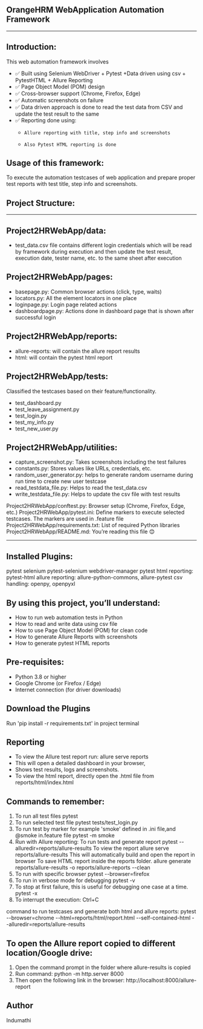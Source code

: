 OrangeHRM WebApplication Automation Framework
----
-------------------------
Introduction:
---
This web automation framework involves

- ✅ Built using Selenium WebDriver + Pytest +Data driven using csv + PytestHTML + Allure Reporting
- ✅ Page Object Model (POM) design
- ✅ Cross-browser support (Chrome, Firefox, Edge)
- ✅ Automatic screenshots on failure
- ✅ Data driven approach is done to read the test data from CSV and update the test result to the same
- ✅ Reporting done using:
  -     Allure reporting with title, step info and screenshots
  -     Also Pytest HTML reporting is done

Usage of this framework:
---------
To execute the automation testcases of web application and prepare proper test reports with test title, step info and screenshots.

Project Structure:
-----------------
------------------------------
Project2HRWebApp/data:
----
-  test_data.csv file contains different login credentials which will be read by framework during execution
        and then update the test result, execution date, tester name, etc. to the same sheet after execution

Project2HRWebApp/pages:
-----

- basepage.py: Common browser actions (click, type, waits)
- locators.py: All the element locators in one place
- loginpage.py: Login page related actions
- dashboardpage.py: Actions done in dashboard page that is shown after successful login

Project2HRWebApp/reports:
-------------
- allure-reports: will contain the allure report results
- html: will contain the pytest html report

Project2HRWebApp/tests:
-------
Classified the testcases based on their feature/functionality.
- test_dashboard.py
- test_leave_assignment.py
- test_login.py
- test_my_info.py
- test_new_user.py


Project2HRWebApp/utilities:
---------------
- capture_screenshot.py: Takes screenshots including the test failures
- constants.py: Stores values like URLs, credentials, etc.
- random_user_generator.py: helps to generate random username during run time to create new user testcase
- read_testdata_file.py: Helps to read the test_data.csv
- write_testdata_file.py: Helps to update the csv file with test results


Project2HRWebApp/conftest.py: Browser setup (Chrome, Firefox, Edge, etc.)
Project2HRWebApp/pytest.ini: Define markers to execute selected testcases. The markers are used in .feature file
Project2HRWebApp/requirements.txt: List of required Python libraries
Project2HRWebApp/README.md: You’re reading this file 😊

---------------------------------

Installed Plugins:
----------------
pytest
selenium
pytest-selenium
webdriver-manager
pytest html reporting: pytest-html
allure reporting: allure-python-commons, allure-pytest
csv handling: openpy, openpyxl





By using this project, you’ll understand:
----

- How to run web automation tests in Python
- How to read and write data using csv file
- How to use Page Object Model (POM) for clean code
- How to generate Allure Reports with screenshots
- How to generate pytest HTML reports

Pre-requisites:
----

- Python 3.8 or higher
- Google Chrome (or Firefox / Edge)
- Internet connection (for driver downloads)

Download the Plugins
-----
Run 'pip install -r requirements.txt' in project terminal

Reporting
----------

- To view the Allure test report run: allure serve reports
- This will open a detailed dashboard in your browser,
- Shows test results, logs and screenshots.
- To view the html report, directly open the .html file from reports/html/index.html

Commands to remember:
-------

1. To run all test files
   pytest   
2. To run selected test file
   pytest tests/test_login.py
3. To run test by marker for example 'smoke' defined in .ini file,and @smoke in.feature file
   pytest -m smoke
4. Run with Allure reporting: To run tests and generate report
   pytest --alluredir=reports/allure-results
   To view the report
   allure serve reports/allure-results
   This will automatically build and open the report in browser
   To save HTML report inside the reports folder.
   allure generate reports/allure-results -o reports/allure-reports --clean
5. To run with specific browser
   pytest --browser=firefox 
6. To run in verbose mode for debugging
   pytest -v  
7. To stop at first failure, this is useful for debugging one case at a time.
   pytest -x
8. To interrupt the execution: Ctrl+C

command to run testcases and generate both html and allure reports:
        pytest --browser=chrome --html=reports/html/report.html --self-contained-html --alluredir=reports/allure-results


To open the Allure report copied to different location/Google drive:
--------------
1. Open the command prompt in the folder where allure-results is copied
2. Run command: python -m http.server 8000
3. Then open the following link in the browser: http://localhost:8000/allure-report

Author
-------
Indumathi





